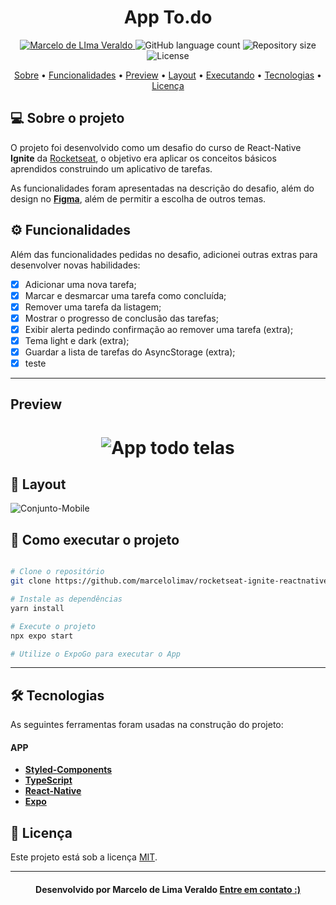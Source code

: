 <!--Banner e logo-->

<h1 align="center">
   App To.do
</h1>

<!-- Badges -->
<p align="center">
   <a href="https://www.linkedin.com/in/marcelolimaveraldo/">
      <img alt="Marcelo de LIma Veraldo" src="https://img.shields.io/badge/-Marcelo de Lima Veraldo-273FAD?style=flat&logo=Linkedin&logoColor=white" />
   </a>

  <img alt="GitHub language count" src="https://img.shields.io/github/languages/count/marcelolimav/rocketseat-ignite-reactnative-todolist?color=273FAD">

  <img alt="Repository size" src="https://img.shields.io/github/repo-size/marcelolimav/rocketseat-ignite-reactnative-todolist?color=273FAD">
  
  <img alt="License" src="https://img.shields.io/badge/license-MIT-273FAD">
</p>

<!-- Indice-->
<p align="center">
 <a href="#-sobre-o-projeto">Sobre</a> •
 <a href="#-Funcionalidades">Funcionalidades</a> • 
 <a href="#-Preview">Preview</a> • 
 <a href="#-Layout">Layout</a> •  
 <a href="#-como-executar-o-projeto">Executando</a> • 
 <a href="#-tecnologias">Tecnologias</a> • 
 <a href="#-licença">Licença</a>
</p>

<!--Sobre o projeto-->

## 💻 Sobre o projeto

O projeto foi desenvolvido como um desafio do curso de React-Native **Ignite** da [Rocketseat](https://www.rocketseat.com.br/), o objetivo era aplicar os conceitos básicos aprendidos construindo um aplicativo de tarefas.

As funcionalidades foram apresentadas na descrição do desafio, além do design no **[Figma](https://www.figma.com/file/1XfZQGSWk4HWjvwcjd2nOP/ToDo-List?node-id=0%3A1)**, além de permitir a escolha de outros temas.

<!--Funcionalidades do projeto-->

## ⚙️ Funcionalidades

Além das funcionalidades pedidas no desafio, adicionei outras extras para desenvolver novas habilidades:

- [x] Adicionar uma nova tarefa;
- [x] Marcar e desmarcar uma tarefa como concluída;
- [x] Remover uma tarefa da listagem;
- [x] Mostrar o progresso de conclusão das tarefas;
- [x] Exibir alerta pedindo confirmação ao remover uma tarefa (extra);
- [x] Tema light e dark (extra);
- [x] Guardar a lista de tarefas do AsyncStorage (extra);
- [x] teste

---

## Preview

<h1 align="center">
   <img src="/github/projeto.gif" alt="App todo telas" />
</h1>

<!--Layout session-->

## 🎨 Layout

![Conjunto-Mobile](https://github.com/marcelolimav/rocketseat-ignite-reactnative-todolist/commit/89b413b8da984ef1ca413414f6ed6e415f9e704c)

<!--Running session-->

## 🚀 Como executar o projeto

```bash

# Clone o repositório
git clone https://github.com/marcelolimav/rocketseat-ignite-reactnative-todolist.git

# Instale as dependências
yarn install

# Execute o projeto
npx expo start

# Utilize o ExpoGo para executar o App

```

---

<!--Tecnologies session-->

## 🛠 Tecnologias

As seguintes ferramentas foram usadas na construção do projeto:

#### **APP**

- **[Styled-Components](https://styled-components.com/)**
- **[TypeScript](https://www.typescriptlang.org/)**
- **[React-Native](https://reactnative.dev/)**
- **[Expo](https://expo.dev/)**

<!--License session-->

## 📝 Licença

Este projeto está sob a licença [MIT](./LICENSE).

---

<!--Bottom session-->
<h4 align=center>Desenvolvido por Marcelo de Lima Veraldo <a href="https://www.linkedin.com/in/marcelolimaveraldo/"> <strong>Entre em contato</strong> :)</a></a></h4>
